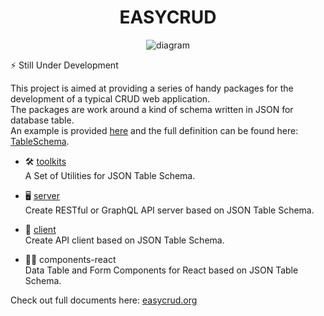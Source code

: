 <div align="center">
  <h1>EASYCRUD</h1>

![diagram](https://github.com/easycrud/.github/raw/master/profile/diagramwithbg.png)
</div>

⚡️ Still Under Development

This project is aimed at providing a series of handy packages for the development of a typical CRUD web application.  
The packages are work around a kind of schema written in JSON for database table.   
An example is provided [here](https://github.com/easycrud/example/tree/main/schemas) and the full definition can be found here: [TableSchema](https://github.com/easycrud/easycrud/blob/main/packages/toolikits/src/table-schema/types.ts#L101).  

- 🛠️ [toolkits](https://github.com/easycrud/easycrud/blob/main/packages/toolikits)   
  A Set of Utilities for JSON Table Schema.
  
- 🖥️ [server](https://github.com/easycrud/easycrud/blob/main/packages/server)    
  Create RESTful or GraphQL API server based on JSON Table Schema.
  
- 📱 [client](https://github.com/easycrud/easycrud/blob/main/packages/client)     
  Create API client based on JSON Table Schema.
  
- 👨‍💻 components-react  
  Data Table and Form Components for React based on JSON Table Schema.
  
Check out full documents here: [easycrud.org](https://easycrud.org)
  

